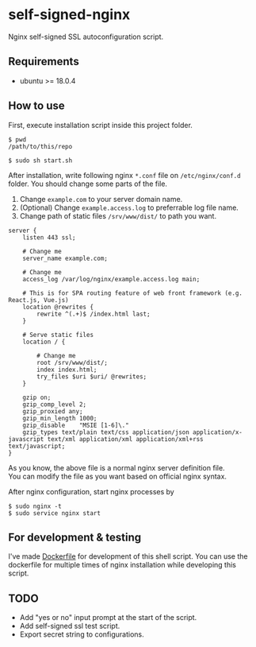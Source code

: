 # self-signed-nginx
Nginx self-signed SSL autoconfiguration script.

## Requirements
* ubuntu >= 18.0.4

## How to use

First, execute installation script inside this project folder.
```
$ pwd
/path/to/this/repo

$ sudo sh start.sh
```

After installation, write following nginx ```*.conf``` file on ```/etc/nginx/conf.d``` folder.
You should change some parts of the file.
1. Change ```example.com``` to your server domain name.
2. (Optional) Change ```example.access.log``` to preferrable log file name.
3. Change path of static files ```/srv/www/dist/``` to path you want.

```
server {
    listen 443 ssl;
    
    # Change me
    server_name example.com;
    
    # Change me
    access_log /var/log/nginx/example.access.log main;
    
    # This is for SPA routing feature of web front framework (e.g. React.js, Vue.js)
    location @rewrites {
    	rewrite ^(.+)$ /index.html last;
    }

    # Serve static files
    location / {
    
        # Change me
        root /srv/www/dist/;
        index index.html;
        try_files $uri $uri/ @rewrites;
    }
    
    gzip on;
    gzip_comp_level 2;
    gzip_proxied any;
    gzip_min_length 1000;
    gzip_disable    "MSIE [1-6]\."
    gzip_types text/plain text/css application/json application/x-javascript text/xml application/xml application/xml+rss text/javascript;
}
```
As you know, the above file is a normal nginx server definition file.  
You can modify the file as you want based on official nginx syntax. 

After nginx configuration, start nginx processes by
```
$ sudo nginx -t
$ sudo service nginx start
```

## For development & testing
I've made [Dockerfile](./Dockerfile) for development of this shell script. You can use the dockerfile 
for multiple times of nginx installation while developing this script.

## TODO 
* Add "yes or no" input prompt at the start of the script. 
* Add self-signed ssl test script.
* Export secret string to configurations.
